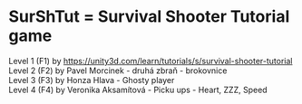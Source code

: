 # SurShTut = Survival Shooter Tutorial game

Level 1 (F1) by https://unity3d.com/learn/tutorials/s/survival-shooter-tutorial	<br />
Level 2 (F2) by Pavel Morcinek - druhá zbraň - brokovnice	<br />
Level 3 (F3) by Honza Hlava - Ghosty player	<br />
Level 4 (F4) by Veronika Aksamítová - Picku ups - Heart, ZZZ, Speed	<br />


